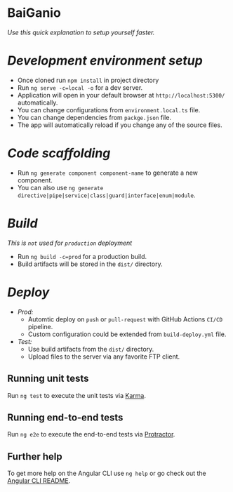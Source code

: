 # BaiGanio

_Use this quick explanation to setup yourself faster._
# _Development environment setup_

- Once cloned run `npm install` in project directory
- Run `ng serve -c=local -o` for a dev server. 
- Application will open in your default browser at `http://localhost:5300/` automatically. 
- You can change configurations from `environment.local.ts` file.
- You can change dependencies from `packge.json` file.
- The app will automatically reload if you change any of the source files.

# _Code scaffolding_

- Run `ng generate component component-name` to generate a new component. 
- You can also use `ng generate directive|pipe|service|class|guard|interface|enum|module`.

# _Build_
_This is `not` used for `production` deployment_
- Run `ng build -c=prod` for a production build.
- Build artifacts will be stored in the `dist/` directory. 

# _Deploy_
- _Prod:_
  - Automtic deploy on `push` or `pull-request` with GitHub Actions `CI/CD` pipeline.
  - Custom configuration could be extended from `build-deploy.yml` file. 
- _Test:_
  - Use build artifacts from the `dist/` directory. 
  - Upload files to the server via any favorite FTP client.

## Running unit tests

Run `ng test` to execute the unit tests via [Karma](https://karma-runner.github.io).

## Running end-to-end tests

Run `ng e2e` to execute the end-to-end tests via [Protractor](http://www.protractortest.org/).

## Further help

To get more help on the Angular CLI use `ng help` or go check out the [Angular CLI README](https://github.com/angular/angular-cli/blob/master/README.md).
